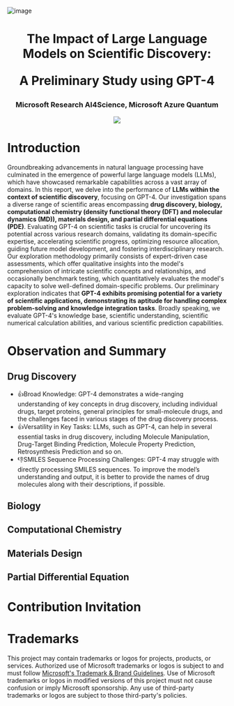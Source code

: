 ![image](https://github.com/microsoft/LLM4ScientificDiscovery/assets/3659280/7f84b332-1ed4-4b12-84ec-49b11de483fd)<h1 align="center">
The Impact of Large Language Models on Scientific Discovery:
  
A Preliminary Study using GPT-4
</h1>

<div align="center">
<h3>Microsoft Research AI4Science, Microsoft Azure Quantum</h3>
  
[![](https://img.shields.io/badge/paper-arxiv2311.07361-red?style=plastic&logo=GitBook)](https://arxiv.org/abs/2311.07361)

</div>

# Introduction

Groundbreaking advancements in natural language processing have culminated in the emergence of powerful large language models (LLMs), which have showcased remarkable capabilities across a vast array of domains. In this report, we delve into the performance of **LLMs within the context of scientific discovery**, focusing on GPT-4. Our investigation spans a diverse range of scientific areas encompassing **drug discovery, biology, computational chemistry (density functional theory (DFT) and molecular dynamics (MD)), materials design, and partial differential equations (PDE)**. Evaluating GPT-4 on scientific tasks is crucial for uncovering its potential across various research domains, validating its domain-specific expertise, accelerating scientific progress, optimizing resource allocation, guiding future model development, and fostering interdisciplinary research. Our exploration methodology primarily consists of expert-driven case assessments, which offer qualitative insights into the model's comprehension of intricate scientific concepts and relationships, and occasionally benchmark testing, which quantitatively evaluates the model's capacity to solve well-defined domain-specific problems. Our preliminary exploration indicates that **GPT-4 exhibits promising potential for a variety of scientific applications, demonstrating its aptitude for handling complex problem-solving and knowledge integration tasks**. Broadly speaking, we evaluate GPT-4's knowledge base, scientific understanding, scientific numerical calculation abilities, and various scientific prediction capabilities.

# Observation and Summary

## Drug Discovery
* 👍Broad Knowledge: GPT-4 demonstrates a wide-ranging understanding of key concepts in drug discovery, including individual drugs, target proteins, general principles for small-molecule drugs, and the challenges faced in various stages of the drug discovery process. 
* 👍Versatility in Key Tasks: LLMs, such as GPT-4, can help in several essential tasks in drug discovery, including Molecule Manipulation, Drug-Target Binding Prediction, Molecule Property Prediction, Retrosynthesis Prediction and so on.
* 👎SMILES Sequence Processing Challenges: GPT-4 may struggle with directly processing SMILES sequences. To improve the model’s understanding and output, it is better to provide the names of drug molecules along with their descriptions, if possible. 

## Biology 

## Computational Chemistry

## Materials Design

## Partial Differential Equation



# Contribution Invitation



# Trademarks

This project may contain trademarks or logos for projects, products, or services. Authorized use of Microsoft 
trademarks or logos is subject to and must follow 
[Microsoft's Trademark & Brand Guidelines](https://www.microsoft.com/en-us/legal/intellectualproperty/trademarks/usage/general).
Use of Microsoft trademarks or logos in modified versions of this project must not cause confusion or imply Microsoft sponsorship.
Any use of third-party trademarks or logos are subject to those third-party's policies.
